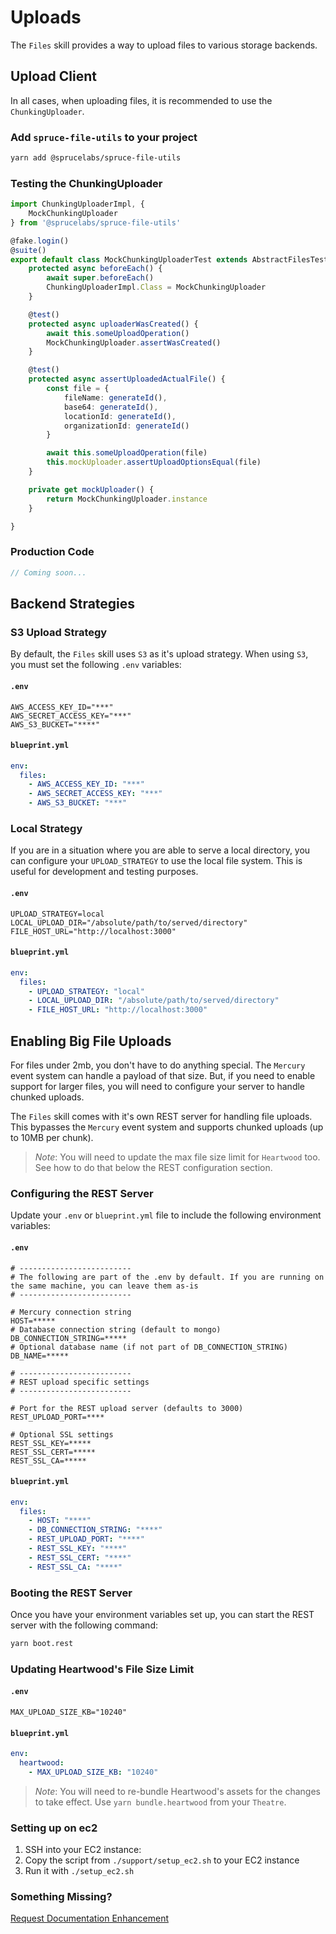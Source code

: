 # Uploads

The `Files` skill provides a way to upload files to various storage backends.

## Upload Client

In all cases, when uploading files, it is recommended to use the `ChunkingUploader`.

### Add `spruce-file-utils` to your project

```bash
yarn add @sprucelabs/spruce-file-utils
```

### Testing the ChunkingUploader

```typescript
import ChunkingUploaderImpl, {
    MockChunkingUploader
} from '@sprucelabs/spruce-file-utils'

@fake.login()
@suite()
export default class MockChunkingUploaderTest extends AbstractFilesTest {
    protected async beforeEach() {
        await super.beforeEach()
        ChunkingUploaderImpl.Class = MockChunkingUploader
    }

    @test()
    protected async uploaderWasCreated() {
        await this.someUploadOperation()
        MockChunkingUploader.assertWasCreated()
    }

    @test()
    protected async assertUploadedActualFile() {
        const file = {
            fileName: generateId(),
            base64: generateId(),
            locationId: generateId(),
            organizationId: generateId()
        }

        await this.someUploadOperation(file)
        this.mockUploader.assertUploadOptionsEqual(file)
    }

    private get mockUploader() {
        return MockChunkingUploader.instance
    }

}

```

### Production Code

```typescript
// Coming soon...
```

## Backend Strategies

### S3 Upload Strategy

By default, the `Files` skill uses `S3` as it's upload strategy. When using `S3`, you must set the following `.env` variables:

#### `.env`
```.env
AWS_ACCESS_KEY_ID="***"
AWS_SECRET_ACCESS_KEY="***"
AWS_S3_BUCKET="****"
```

#### `blueprint.yml`
```yml
env:
  files:
    - AWS_ACCESS_KEY_ID: "***"
    - AWS_SECRET_ACCESS_KEY: "***"
    - AWS_S3_BUCKET: "***"
```

### Local Strategy
If you are in a situation where you are able to serve a local directory, you can configure your `UPLOAD_STRATEGY` to use the local file system. This is useful for development and testing purposes.

#### `.env`
```.env
UPLOAD_STRATEGY=local
LOCAL_UPLOAD_DIR="/absolute/path/to/served/directory"
FILE_HOST_URL="http://localhost:3000"
```

#### `blueprint.yml`
```yml
env:
  files:
    - UPLOAD_STRATEGY: "local"
    - LOCAL_UPLOAD_DIR: "/absolute/path/to/served/directory"
    - FILE_HOST_URL: "http://localhost:3000"

```
## Enabling Big File Uploads
For files under 2mb, you don't have to do anything special. The `Mercury` event system can handle a payload of that size. But, if you need to enable support for larger files, you will need to configure your server to handle chunked uploads.

The `Files` skill comes with it's own REST server for handling file uploads. This bypasses the `Mercury` event system and supports chunked uploads (up to 10MB per chunk).

> *Note*: You will need to update the max file size limit for `Heartwood` too. See how to do that below the REST configuration section.

### Configuring the REST Server

Update your `.env` or `blueprint.yml` file to include the following environment variables:


#### `.env`

```.env
# -------------------------
# The following are part of the .env by default. If you are running on the same machine, you can leave them as-is
# -------------------------

# Mercury connection string
HOST=***** 
# Database connection string (default to mongo)
DB_CONNECTION_STRING=*****
# Optional database name (if not part of DB_CONNECTION_STRING)
DB_NAME=*****

# -------------------------
# REST upload specific settings
# -------------------------

# Port for the REST upload server (defaults to 3000)
REST_UPLOAD_PORT=****

# Optional SSL settings
REST_SSL_KEY=*****
REST_SSL_CERT=*****
REST_SSL_CA=*****
```

#### `blueprint.yml`
```yml
env:
  files:
    - HOST: "****"
    - DB_CONNECTION_STRING: "****"
    - REST_UPLOAD_PORT: "****"
    - REST_SSL_KEY: "****"
    - REST_SSL_CERT: "****"
    - REST_SSL_CA: "****"
```

### Booting the REST Server

Once you have your environment variables set up, you can start the REST server with the following command:

```bash
yarn boot.rest
```


### Updating Heartwood's File Size Limit


#### `.env`
```.env
MAX_UPLOAD_SIZE_KB="10240"
```

#### `blueprint.yml`
```yml
env:
  heartwood:
    - MAX_UPLOAD_SIZE_KB: "10240"
```

> *Note*: You will need to re-bundle Heartwood's assets for the changes to take effect. Use `yarn bundle.heartwood` from your `Theatre`.


### Setting up on ec2

1. SSH into your EC2 instance:
2. Copy the script from `./support/setup_ec2.sh` to your EC2 instance
3. Run it with `./setup_ec2.sh`


### Something Missing?

<div class="grid-buttons">
    <a class="btn" href="https://forms.gle/2ZMtwUxg1egV8sHT8">Request Documentation Enhancement</a>
</div>